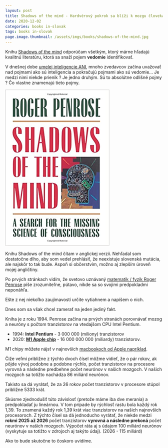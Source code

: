 ```yaml
---
layout: post
title: Shadows of the mind - Hardvérový pokrok sa blíži k mozgu človeka
date: 2020-12-02
categories: books in-slovak
tags: books in-slovak
page.image.thumbnail: /assets/imgs/books/shadows-of-the-mind.jpg
---
```


Knihu [Shadows of the mind](https://www.amazon.com/Shadows-Mind-Missing-Science-Consciousness/dp/0195106466) odporúčam všetkým, ktorý márne hľadajú kvalitnú literatúru, ktorá
sa snaží pojem **vedomie** identifikovať.

V dnešnej dobe [umelej inteligencie ANI](https://peterszatmary.com/ai/artificial-narrow-intelligence.html), mnoho zvedavcov
začína uvažovať nad pojmami ako sú inteligencia a pokračujú pojmami ako sú vedomie... 
Je medzi nimi niekde prienik ? Je jedno druhým. Sú to absolútne odlišné pojmy ? Čo vlastne znamenajú tieto pojmy.

[![Shadows of the mind](/assets/imgs/books/shadows-of-the-mind.jpg)](https://www.amazon.com/Shadows-Mind-Missing-Science-Consciousness/dp/0195106466)

Knihu Shadows of the mind čítam v anglickej verzii. Nehľadal som dostatočne dlho, aby
som vedel prehlásiť, že neexistuje slovenská mutácia, ale najskôr to tak bude. Aspoň si občerstvím, možno
aj zlepším úroveň mojej angličtiny.

Po prvých stránkach vidím, že svetovo uznávaný [matematik / fyzik Roger Penrose](https://en.wikipedia.org/wiki/Roger_Penrose) 
píše zrozumiteľne, pútavo, nikde sa so svojimi predpokladmi neponáhľa.

Ešte z nej niekoľko zaujímavostí určite vytiahnem a napíšem o nich.

Dnes som sa však chcel zamerať na jeden jediný fakt.

Kniha je z roku 1994. Penrose začína na prvých stranách porovnávať mozog a neuróny s počtom tranzistorov na 
vtedajšom CPU Intel Pentium. 

- 1994: **Intel Pentium** - 3 000 000 (miliony) tranzistorov
- 2020: **[M1 Apple chip](https://www.apple.com/mac/m1/)** - 16 000 000 000 (miliardy) tranzistorov.

M1 chipy môžete nájsť v najnovších [macbookoch od Apple napríklad](https://www.alza.sk/macbook-air-13-m1-vesmirne-sivy-sk-2020-d6252254.htm?o=2).

Čiže veľmi približne z týchto dvoch čísel môžme vidieť, že o pár rokov, ak pôjde vývoj podobne a podobne rýchlo, 
počet tranzistorov na procesore vyrovná a následne predbehne počet neurónov v našich mozgoch. 
V našich mozgoch sa totižto nachádza 86 miliárd neurónov.

Takisto sa dá vyrátať, že za 26 rokov počet tranzistorov v procesore stúpol približne 5333 krát.

Skúsme zjednodušiť túto závislosť (pretože máme iba dve merania) a predpokladať ju lineárnou. V tom prípade
by rýchlosť rastu bola každý rok 1,39. To znamená každý rok 1,39 krát viac tranzistorov na našich najnovších procesoroch.
Z týchto čísel sa dá jednoducho vyrátať, že niekde medzi **rokmi 2025 až 2026** počet tranzistorov **vyrovná a následne prekoná**
počet neurónov v našich mozgoch. Výpočet ráta aj s údajom 100 miliárd neurónov (vyskytuje sa totižto v zdrojoch aj takýto údaj). (2026 - 115 miliárd)

Ako to bude skutočne to čoskoro uvidíme.







